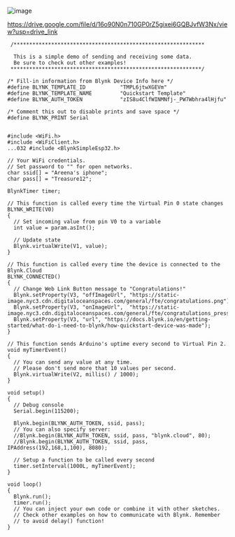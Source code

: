 ![image](https://github.com/Pipaul1601/Introduction-to-blynk/assets/115067018/0b78c497-2309-4701-90e1-8cee0fc1b55b)


https://drive.google.com/file/d/16o90N0n710GP0rZ5gixei6GQBJvfW3Nx/view?usp=drive_link

		
	 
	
	 /*************************************************************
	
	  This is a simple demo of sending and receiving some data.
	  Be sure to check out other examples!
	 *************************************************************/
	
	/* Fill-in information from Blynk Device Info here */
	#define BLYNK_TEMPLATE_ID           "TMPL6jtwXGEVm"
	#define BLYNK_TEMPLATE_NAME         "Quickstart Template"
	#define BLYNK_AUTH_TOKEN            "zIS8u4ClfWINMNfj-_PW7Wbhra4lHjfu"
	
	/* Comment this out to disable prints and save space */
	#define BLYNK_PRINT Serial
	
	
	#include <WiFi.h>
	#include <WiFiClient.h>
	...032 #include <BlynkSimpleEsp32.h>
	
	// Your WiFi credentials.
	// Set password to "" for open networks.
	char ssid[] = "Areena's iphone";
	char pass[] = "Treasure12";
	
	BlynkTimer timer;
	
	// This function is called every time the Virtual Pin 0 state changes
	BLYNK_WRITE(V0)
	{
	  // Set incoming value from pin V0 to a variable
	  int value = param.asInt();
	
	  // Update state
	  Blynk.virtualWrite(V1, value);
	}
	
	// This function is called every time the device is connected to the Blynk.Cloud
	BLYNK_CONNECTED()
	{
	  // Change Web Link Button message to "Congratulations!"
	  Blynk.setProperty(V3, "offImageUrl", "https://static-image.nyc3.cdn.digitaloceanspaces.com/general/fte/congratulations.png");
	  Blynk.setProperty(V3, "onImageUrl",  "https://static-image.nyc3.cdn.digitaloceanspaces.com/general/fte/congratulations_pressed.png");
	  Blynk.setProperty(V3, "url", "https://docs.blynk.io/en/getting-started/what-do-i-need-to-blynk/how-quickstart-device-was-made");
	}
	
	// This function sends Arduino's uptime every second to Virtual Pin 2.
	void myTimerEvent()
	{
	  // You can send any value at any time.
	  // Please don't send more that 10 values per second.
	  Blynk.virtualWrite(V2, millis() / 1000);
	}
	
	void setup()
	{
	  // Debug console
	  Serial.begin(115200);
	
	  Blynk.begin(BLYNK_AUTH_TOKEN, ssid, pass);
	  // You can also specify server:
	  //Blynk.begin(BLYNK_AUTH_TOKEN, ssid, pass, "blynk.cloud", 80);
	  //Blynk.begin(BLYNK_AUTH_TOKEN, ssid, pass, IPAddress(192,168,1,100), 8080);
	
	  // Setup a function to be called every second
	  timer.setInterval(1000L, myTimerEvent);
	}
	
	void loop()
	{
	  Blynk.run();
	  timer.run();
	  // You can inject your own code or combine it with other sketches.
	  // Check other examples on how to communicate with Blynk. Remember
	  // to avoid delay() function!
	}
